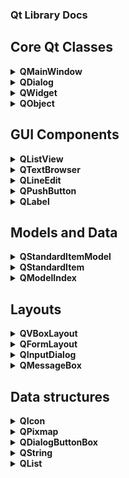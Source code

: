 ### Qt Library Docs

## Core Qt Classes

<details>
<summary><strong>QMainWindow</strong></summary>

## Overview
QMainWindow is the central widget for creating the main application window in Qt. It provides a framework for building an application's user interface with standard features like menus, toolbars, dock widgets, and a status bar[1].

### Key Features
- Central widget area
- Menu bar
- Tool bars
- Dock widgets
- Status bar

### Usage
```cpp
#include <QMainWindow>

class MyMainWindow : public QMainWindow {
    Q_OBJECT
public:
    MyMainWindow(QWidget *parent = nullptr) : QMainWindow(parent) {
        setCentralWidget(new QWidget);
        createMenus();
        createToolBars();
        createStatusBar();
    }
};
```

### Best Practices
- Set a central widget to hold the main content of your application
- Use actions to create menu items and toolbar buttons for consistency
- Implement dock widgets for modular, user-customizable interfaces

### Tips
- Use `setMenuBar()`, `addToolBar()`, and `setStatusBar()` to add respective components
- Utilize `QSettings` to save and restore window state and geometry

### Important Methods
- `setCentralWidget(QWidget *widget)`: Sets the central widget of the window
- `menuBar()`: Returns the menu bar for the main window
- `statusBar()`: Returns the status bar for the main window
- `addToolBar(QToolBar *toolbar)`: Adds a toolbar to the main window
- `addDockWidget(Qt::DockWidgetArea area, QDockWidget *dockwidget)`: Adds a dock widget to the specified area

</details>

<details>
<summary><strong>QDialog</strong></summary>

## Overview
QDialog is a window for short-term tasks and brief communication with the user. It's typically used for settings, input forms, or displaying information.

### Key Features
- Modal or modeless operation
- Built-in button layouts (OK, Cancel, etc.)
- Can be customized with any widgets

### Usage
```cpp
#include <QDialog>
#include <QVBoxLayout>
#include <QPushButton>

class MyDialog : public QDialog {
    Q_OBJECT
public:
    MyDialog(QWidget *parent = nullptr) : QDialog(parent) {
        QVBoxLayout *layout = new QVBoxLayout(this);
        QPushButton *okButton = new QPushButton("OK", this);
        layout->addWidget(okButton);
        connect(okButton, &QPushButton::clicked, this, &QDialog::accept);
    }
};

// Using the dialog
MyDialog dialog;
if (dialog.exec() == QDialog::Accepted) {
    // Handle acceptance
}
```

### Best Practices
- Use `exec()` for modal dialogs and `show()` for modeless ones
- Implement `accept()` and `reject()` slots for handling dialog closure
- Utilize `QDialogButtonBox` for standard button layouts

### Tips
- Override `sizeHint()` to suggest an initial size for your dialog
- Use `setModal(true)` to prevent interaction with other windows while the dialog is open

### Important Methods
- `exec()`: Shows the dialog as modal and returns a dialog code
- `show()`: Shows the dialog as modeless
- `accept()`: Accepts the dialog (typically emitted when OK is clicked)
- `reject()`: Rejects the dialog (typically emitted when Cancel is clicked)

</details>

<details>
<summary><strong>QWidget</strong></summary>

## Overview
QWidget is the base class of all user interface objects in Qt. It's the atom of the user interface: the basic building block for creating custom UI elements.

### Key Features
- Can contain other widgets
- Can be styled with CSS-like stylesheets
- Handles its own painting and event processing

### Usage
```cpp
#include <QWidget>
#include <QPainter>

class MyCustomWidget : public QWidget {
    Q_OBJECT
public:
    MyCustomWidget(QWidget *parent = nullptr) : QWidget(parent) {}

protected:
    void paintEvent(QPaintEvent *event) override {
        QPainter painter(this);
        painter.drawText(rect(), Qt::AlignCenter, "Hello, World!");
    }
};
```

### Best Practices
- Override `paintEvent()` for custom drawing
- Use layouts to manage child widgets
- Implement custom signals and slots for widget-specific events

### Tips
- Call `update()` to schedule a repaint of the widget
- Use `setAttribute(Qt::WA_OpaquePaintEvent)` for widgets that completely fill their paint area
- Implement `sizeHint()` and `minimumSizeHint()` for proper sizing in layouts

### Important Methods
- `setLayout(QLayout *layout)`: Sets the layout manager for the widget
- `show()`: Shows the widget and its child widgets
- `hide()`: Hides the widget and its child widgets
- `update()`: Schedules a paint event for updating the widget
- `setStyleSheet(const QString &styleSheet)`: Sets the widget's style sheet

</details>

<details>
<summary><strong>QObject</strong></summary>

## Overview
QObject is the base class for all Qt objects. It's central to Qt's meta-object system, enabling features like signals and slots, properties, and dynamic object management.

### Key Features
- Signal and slot mechanism
- Object naming and hierarchical ownership
- Meta-object information (run-time type information)
- Event handling

### Usage
```cpp
#include <QObject>

class MyClass : public QObject {
    Q_OBJECT
public:
    MyClass(QObject *parent = nullptr) : QObject(parent) {}

signals:
    void mySignal();

public slots:
    void mySlot() {
        emit mySignal();
    }
};
```

### Best Practices
- Always use the `Q_OBJECT` macro in classes derived from QObject
- Utilize parent-child relationships for automatic memory management
- Use signals and slots for loose coupling between objects

### Tips
- Use `connect()` to establish signal-slot connections
- Implement custom properties with `Q_PROPERTY` macro
- Use `qobject_cast<>()` for safe downcasting of QObject pointers

### Important Methods
- `connect()`: Connects a signal to a slot
- `disconnect()`: Disconnects a signal from a slot
- `sender()`: Returns a pointer to the object that sent the signal
- `deleteLater()`: Schedules the object for deletion
- `setProperty()` and `property()`: Set and get dynamic properties

</details>

<!--    /////////////////////////////////////////////////////////////// -->

## GUI Components

<details>
<summary><strong>QListView</strong></summary>

## Overview
QListView is a widget that provides a scrollable list of items. It's part of Qt's Model/View framework, allowing for flexible display of data.

### Key Features
- Displays items in a vertical list
- Supports selection modes (single, multiple, extended)
- Can display icons alongside text
- Customizable item delegates for advanced rendering

### Usage
```cpp
#include <QListView>
#include <QStringListModel>

QListView *listView = new QListView(this);
QStringListModel *model = new QStringListModel(this);
QStringList list = {"Item 1", "Item 2", "Item 3"};
model->setStringList(list);
listView->setModel(model);
```

### Best Practices
- Use with a model (e.g., QStringListModel, QStandardItemModel) to populate items
- Implement custom item delegates for complex item rendering
- Connect to selectionChanged signal to handle user selections

### Tips
- Use `setAlternatingRowColors(true)` for better readability
- Implement `setEditTriggers()` to control when items can be edited
- Use `setViewMode(QListView::IconMode)` for a grid-like icon view

### Important Methods
- `setModel(QAbstractItemModel *model)`: Sets the model for the view
- `selectionModel()`: Returns the current selection model
- `setItemDelegate(QAbstractItemDelegate *delegate)`: Sets a custom delegate for rendering items
- `setSelectionMode(QAbstractItemView::SelectionMode mode)`: Sets the selection behavior
- `currentIndex()`: Returns the model index of the current item

</details>

<details>
<summary><strong>QTextBrowser</strong></summary>

## Overview
QTextBrowser is a rich text viewer with hypertext navigation capabilities. It's ideal for displaying formatted text content like help documentation or simple HTML pages.

### Key Features
- Supports rich text formatting (HTML subset)
- Hyperlink navigation
- Text search functionality
- Can load local and remote content

### Usage
```cpp
#include <QTextBrowser>

QTextBrowser *browser = new QTextBrowser(this);
browser->setHtml("<h1>Welcome</h1><p>This is a <a href='#section'>link</a>.</p>");
browser->setOpenExternalLinks(true);
```

### Best Practices
- Use `setSource()` to load content from a URL or local file
- Connect to `anchorClicked()` signal to handle link navigation
- Use `setSearchPaths()` to set paths for resolving relative URLs

### Tips
- Use `setOpenExternalLinks(true)` to open external links in the system browser
- Implement `setOpenLinks(false)` and handle `anchorClicked()` for custom navigation
- Use `find()` method for text search functionality

### Important Methods
- `setHtml(const QString &text)`: Sets the content as HTML
- `setSource(const QUrl &name)`: Sets the source of the content to display
- `backward()` and `forward()`: Navigate through the history
- `zoomIn()` and `zoomOut()`: Adjust the text size
- `reload()`: Reloads the current document

</details>

<details>
<summary><strong>QLineEdit</strong></summary>

## Overview
QLineEdit is a one-line text editor. It allows the user to enter and edit a single line of plain text.

### Key Features
- Single-line text input
- Password echo mode
- Input validation and masking
- Undo/redo functionality

### Usage
```cpp
#include <QLineEdit>

QLineEdit *lineEdit = new QLineEdit(this);
lineEdit->setPlaceholderText("Enter your name");
connect(lineEdit, &QLineEdit::textChanged, this, &MyClass::onTextChanged);
```

### Best Practices
- Use `setPlaceholderText()` to provide hints to the user
- Implement input validation using `setValidator()`
- Connect to appropriate signals (`textChanged()`, `returnPressed()`, etc.) for real-time interaction

### Tips
- Use `setEchoMode(QLineEdit::Password)` for password fields
- Implement `setInputMask()` for formatted input (e.g., phone numbers)
- Use `setClearButtonEnabled(true)` to add a clear button inside the field

### Important Methods
- `text()`: Returns the current text
- `setText(const QString &)`: Sets the text
- `clear()`: Clears the content
- `setMaxLength(int)`: Sets the maximum allowed text length
- `setReadOnly(bool)`: Makes the line edit read-only

</details>

<details>
<summary><strong>QPushButton</strong></summary>

## Overview
QPushButton is a command button that can be clicked by the user to trigger an action.

### Key Features
- Can display text, icons, or both
- Supports auto-repeat for continuous clicking
- Can be set as the default button in dialogs
- Checkable state for toggle functionality

### Usage
```cpp
#include <QPushButton>

QPushButton *button = new QPushButton("Click Me", this);
button->setIcon(QIcon(":/icons/myicon.png"));
connect(button, &QPushButton::clicked, this, &MyClass::onButtonClicked);
```

### Best Practices
- Use clear, action-oriented text for button labels
- Implement keyboard shortcuts using `setShortcut()`
- Use `setDefault(true)` for the primary action in dialogs

### Tips
- Use `setCheckable(true)` for toggle buttons
- Implement `setAutoRepeat(true)` for buttons that need continuous pressing
- Use `setFlat(true)` for a more modern, borderless look

### Important Methods
- `setText(const QString &text)`: Sets the button's text
- `setIcon(const QIcon &icon)`: Sets the button's icon
- `setEnabled(bool)`: Enables or disables the button
- `click()`: Programmatically clicks the button
- `setMenu(QMenu *menu)`: Sets a menu to be shown when the button is clicked

</details>

<details>
<summary><strong>QLabel</strong></summary>

## Overview
QLabel is a widget used to display text or images. It's typically used for static content but can also support basic rich text.

### Key Features
- Can display plain text, rich text, or images
- Supports text alignment and word wrapping
- Can act as a buddy for other widgets (for accessibility)
- Supports basic interactions like opening URLs

### Usage
```cpp
#include <QLabel>

QLabel *label = new QLabel("Hello, World!", this);
label->setAlignment(Qt::AlignCenter);

// For images
QLabel *imageLabel = new QLabel(this);
imageLabel->setPixmap(QPixmap(":/images/myimage.png"));
```

### Best Practices
- Use `setBuddy()` to associate labels with input widgets
- Implement `setWordWrap(true)` for long text that should wrap
- Use `setOpenExternalLinks(true)` for clickable URLs in rich text

### Tips
- Use `setTextFormat(Qt::RichText)` to enable rich text rendering
- Implement `setTextInteractionFlags()` to control text selection and linking
- Use `setScaledContents(true)` to scale image content to fit the label size

### Important Methods
- `setText(const QString &)`: Sets the label's text
- `setPixmap(const QPixmap &)`: Sets an image to display
- `clear()`: Clears the label's content
- `setAlignment(Qt::Alignment)`: Sets the text alignment
- `setMargin(int)`: Sets the margin around the content

</details>

<!--    /////////////////////////////////////////////////////////////// -->
## Models and Data

<details>
<summary><strong>QStandardItemModel</strong></summary>

## Overview
QStandardItemModel is a generic model that can be used with Qt's Model/View architecture. It provides a flexible way to store custom hierarchical data.

### Key Features
- Stores items in a tree-like structure
- Can represent both list and tree data
- Supports sorting and filtering
- Easily extendable for custom data types

### Usage
```cpp
#include <QStandardItemModel>
#include <QStandardItem>

QStandardItemModel *model = new QStandardItemModel(this);
QStandardItem *parentItem = model->invisibleRootItem();

for (int i = 0; i < 4; ++i) {
    QStandardItem *item = new QStandardItem(QString("Item %0").arg(i));
    parentItem->appendRow(item);
    parentItem = item;
}
```

### Best Practices
- Use `setData()` and `data()` for setting and retrieving custom data
- Implement custom roles for storing different types of data per item
- Use `setHeaderData()` to set headers for views

### Tips
- Use `invisibleRootItem()` to access the top-level item
- Implement `setSortRole()` for custom sorting behavior
- Use `setItemPrototype()` to customize item creation

### Important Methods
- `setItem(int row, int column, QStandardItem *item)`: Sets an item at a specific position
- `appendRow(QStandardItem *item)`: Appends a new row with the given item
- `removeRow(int row)`: Removes a row from the model
- `clear()`: Removes all items from the model
- `itemFromIndex(const QModelIndex &index)`: Returns the item for a given model index

</details>

<details>
<summary><strong>QStandardItem</strong></summary>

## Overview
QStandardItem represents a single item in a QStandardItemModel. It can store various types of data and be used to build hierarchical structures.

### Key Features
- Can store text, icons, and custom data
- Supports parent-child relationships for tree structures
- Customizable flags (editable, checkable, etc.)
- Can be subclassed for more complex items

### Usage
```cpp
#include <QStandardItem>

QStandardItem *item = new QStandardItem("My Item");
item->setIcon(QIcon(":/icons/myicon.png"));
item->setData(QVariant(123), Qt::UserRole);
item->setCheckable(true);
item->setEditable(false);
```

### Best Practices
- Use `setData()` with custom roles to store additional information
- Implement `type()` when subclassing for custom item types
- Use `setFlags()` to control item behavior (editable, selectable, etc.)

### Tips
- Use `clone()` to create a copy of an item
- Implement `setAccessibleText()` for accessibility support
- Use `setToolTip()` to provide additional information on hover

### Important Methods
- `setText(const QString &text)`: Sets the display text of the item
- `setIcon(const QIcon &icon)`: Sets the icon for the item
- `setData(const QVariant &value, int role = Qt::UserRole + 1)`: Sets custom data for the item
- `child(int row, int column = 0)`: Returns a child item at the specified position
- `appendRow(QStandardItem *item)`: Appends a child item

</details>

<details>
<summary><strong>QModelIndex</strong></summary>

## Overview
QModelIndex is used to locate data in a data model. It acts as a temporary pointer to a specific piece of information within the model's structure.

### Key Features
- Represents the location of data in model/view architecture
- Lightweight and can be copied efficiently
- Provides row, column, and parent information
- Invalid when the referenced data is no longer available

### Usage
```cpp
#include <QModelIndex>
#include <QAbstractItemModel>

void MyClass::handleIndex(const QModelIndex &index) {
    if (index.isValid()) {
        int row = index.row();
        int column = index.column();
        QVariant data = index.data();
        QModelIndex parent = index.parent();
        // Process the data...
    }
}
```

### Best Practices
- Always check `isValid()` before using a QModelIndex
- Use `model()` to get the associated model when needed
- Don't store QModelIndex objects long-term as they may become invalid

### Tips
- Use `sibling()` to navigate between items at the same level
- Implement `internalPointer()` for custom item pointers in complex models
- Use `child()` to navigate to child items in tree models

### Important Methods
- `row()`: Returns the row of the item
- `column()`: Returns the column of the item
- `parent()`: Returns the parent index
- `data(int role = Qt::DisplayRole)`: Returns the data stored under the given role
- `model()`: Returns a pointer to the model that the index belongs to

</details>


<!--    /////////////////////////////////////////////////////////////// -->
## Layouts

<details>
<summary><strong>QVBoxLayout</strong></summary>

## Overview
QVBoxLayout is a layout that arranges its child widgets vertically in a single column. It's part of Qt's layout system, which automatically resizes and positions widgets based on their size policies and the available space.

### Key Features
- Arranges widgets from top to bottom
- Supports spacing between widgets
- Can be nested with other layouts for complex arrangements
- Automatically adjusts the size of child widgets based on their size policies

### Usage
```cpp
#include <QVBoxLayout>
#include <QPushButton>

QWidget *window = new QWidget;
QVBoxLayout *layout = new QVBoxLayout(window);

QPushButton *button1 = new QPushButton("Button 1");
QPushButton *button2 = new QPushButton("Button 2");
QPushButton *button3 = new QPushButton("Button 3");

layout->addWidget(button1);
layout->addWidget(button2);
layout->addWidget(button3);

window->show();
```

### Best Practices
- Use `addStretch()` to create space between widgets
- Nest QVBoxLayout with other layouts (e.g., QHBoxLayout) for more complex arrangements
- Set size policies on child widgets to control their resizing behavior

### Tips
- Use `setSpacing()` to adjust the spacing between widgets
- Implement `setContentsMargins()` to add margins around the layout
- Call `addLayout()` to add nested layouts

### Important Methods
- `addWidget(QWidget *widget, int stretch = 0, Qt::Alignment alignment = Qt::Alignment())`: Adds a widget to the layout
- `addLayout(QLayout *layout, int stretch = 0)`: Adds a nested layout to the layout
- `addStretch(int stretch = 1)`: Adds a stretch factor to the layout
- `setSpacing(int spacing)`: Sets the spacing between the layout's child widgets
- `setContentsMargins(int left, int top, int right, int bottom)`: Sets the margins around the layout

</details>

<details>
<summary><strong>QFormLayout</strong></summary>

## Overview
QFormLayout is a layout that arranges its child widgets in a two-column form. It's commonly used for creating forms with labeled input fields.

### Key Features
- Arranges widgets in a grid-like layout with labels and fields
- Automatically adjusts the size of labels based on their contents
- Supports spanning fields across multiple columns
- Can be used with various types of input widgets (QLineEdit, QComboBox, etc.)

### Usage
```cpp
#include <QFormLayout>
#include <QLineEdit>
#include <QLabel>

QWidget *window = new QWidget;
QFormLayout *layout = new QFormLayout(window);

QLineEdit *nameEdit = new QLineEdit;
QLineEdit *emailEdit = new QLineEdit;

layout->addRow(new QLabel("Name:"), nameEdit);
layout->addRow(new QLabel("Email:"), emailEdit);

window->show();
```

### Best Practices
- Use `addRow()` to add a label-field pair to the form
- Nest QFormLayout with other layouts for more complex arrangements
- Set size policies on child widgets to control their resizing behavior

### Tips
- Use `setFieldGrowthPolicy()` to control how fields resize
- Implement `setLabelAlignment()` to align labels within the form
- Call `addRow(QWidget *label, QWidget *field)` to add a custom label-field pair

### Important Methods
- `addRow(const QString &labelText, QWidget *field)`: Adds a row with a label and a field
- `addRow(QWidget *label, QWidget *field)`: Adds a row with a custom label and a field
- `addRow(QWidget *widget)`: Adds a row with a single widget that spans both columns
- `setFieldGrowthPolicy(FieldGrowthPolicy policy)`: Sets the field growth policy
- `setLabelAlignment(Qt::Alignment alignment)`: Sets the alignment of the labels

</details>

<details>
<summary><strong>QInputDialog</strong></summary>

## Overview
QInputDialog is a convenience dialog that allows the user to enter a single piece of information, such as a string, number, or item from a list.

### Key Features
- Provides input fields for text, numbers, and lists
- Supports validation and input masking
- Can be used as a modal or modeless dialog
- Emits signals when the user accepts or rejects the dialog

### Usage
```cpp
#include <QInputDialog>

bool ok;
QString name = QInputDialog::getText(this, "Name", "Enter your name:", QLineEdit::Normal, "", &ok);
if (ok && !name.isEmpty()) {
    // Use the entered name
}
```

### Best Practices
- Use static convenience functions for quick input dialogs
- Customize the dialog by creating an instance of QInputDialog
- Connect to `accepted()` and `rejected()` signals for handling user input

### Tips
- Use `setInputMode()` to specify the type of input (text, number, list)
- Implement `setTextValue()`, `setIntValue()`, or `setDoubleValue()` to set initial values
- Use `setComboBoxItems()` to populate a list input dialog

### Important Methods
- `getText(QWidget *parent, const QString &title, const QString &label, QLineEdit::EchoMode echo = QLineEdit::Normal, const QString &text = QString(), bool *ok = nullptr, Qt::WindowFlags flags = Qt::WindowFlags(), Qt::InputMethodHints inputMethodHints = Qt::ImhNone)`: Static convenience function to get text input
- `getInt(QWidget *parent, const QString &title, const QString &label, int value = 0, int min = -2147483647, int max = 2147483647, int step = 1, bool *ok = nullptr, Qt::WindowFlags flags = Qt::WindowFlags())`: Static convenience function to get integer input
- `getDouble(QWidget *parent, const QString &title, const QString &label, double value = 0, double min = -2147483647, double max = 2147483647, int decimals = 1, bool *ok = nullptr, Qt::WindowFlags flags = Qt::WindowFlags())`: Static convenience function to get double input
- `getItem(QWidget *parent, const QString &title, const QString &label, const QStringList &items, int current = 0, bool editable = true, bool *ok = nullptr, Qt::WindowFlags flags = Qt::WindowFlags(), Qt::InputMethodHints inputMethodHints = Qt::ImhNone)`: Static convenience function to get an item from a list

</details>

<details>
<summary><strong>QMessageBox</strong></summary>

## Overview
QMessageBox is a dialog for displaying messages, getting user feedback, and displaying critical errors or warnings.

### Key Features
- Provides predefined message boxes (information, warning, critical, question)
- Supports custom buttons and button roles
- Can display rich text and HTML content
- Emits signals when the user interacts with the dialog

### Usage
```cpp
#include <QMessageBox>

QMessageBox::information(this, "Information", "This is an information message.");

int result = QMessageBox::question(this, "Question", "Do you want to continue?", QMessageBox::Yes | QMessageBox::No);
if (result == QMessageBox::Yes) {
    // User answered yes
}
```

### Best Practices
- Use static convenience functions for quick message boxes
- Customize the dialog by creating an instance of QMessageBox
- Connect to `buttonClicked()` signal to handle user interaction

### Tips
- Use `setInformativeText()` to provide additional details
- Implement `setDetailedText()` to show more advanced information
- Use `setIcon()` to set a custom icon for the message box

### Important Methods
- `information(QWidget *parent, const QString &title, const QString &text, StandardButtons buttons = Ok, StandardButton defaultButton = NoButton)`: Static convenience function to show an information message box
- `warning(QWidget *parent, const QString &title, const QString &text, StandardButtons buttons = Ok, StandardButton defaultButton = NoButton)`: Static convenience function to show a warning message box
- `critical(QWidget *parent, const QString &title, const QString &text, StandardButtons buttons = Ok, StandardButton defaultButton = NoButton)`: Static convenience function to show a critical error message box
- `question(QWidget *parent, const QString &title, const QString &text, StandardButtons buttons = StandardButtons(Yes | No), StandardButton defaultButton = NoButton)`: Static convenience function to show a question message box
- `setStandardButtons(StandardButtons buttons)`: Sets the buttons to display in the message box

</details>

<!--    /////////////////////////////////////////////////////////////// -->
## Data structures

<details>
<summary><strong>QIcon</strong></summary>

## Overview
QIcon represents a graphical icon that can be used in various parts of a Qt application, such as buttons, menu items, or window titles.

### Key Features
- Supports different sizes and modes (normal, active, disabled, selected)
- Can load icons from various sources (files, resources, themes)
- Automatically scales icons to fit the desired size
- Provides fallback mechanisms for missing icon sizes

### Usage
```cpp
#include <QIcon>

QIcon icon(":/icons/myicon.png");
QPushButton *button = new QPushButton(icon, "My Button");
```

### Best Practices
- Use `addFile()` to add different sizes of the same icon
- Implement `setThemeName()` and `setThemeSearchPaths()` for themed icons
- Use `actualSize()` to get the appropriate icon size for a given widget

### Tips
- Call `pixmap()` to get a QPixmap representation of the icon
- Use `cacheKey()` to get a unique identifier for the icon
- Implement `setIsMask()` to specify if the icon is a mask

### Important Methods
- `addFile(const QString &fileName, const QSize &size = QSize(), Mode mode = Normal, State state = Off)`: Adds an icon to the pixmap collection
- `pixmap(const QSize &size, Mode mode = Normal, State state = Off)`: Returns a QPixmap representation of the icon
- `actualSize(const QSize &size, Mode mode = Normal, State state = Off)`: Returns the actual size of the icon for the given size, mode, and state
- `cacheKey()`: Returns a unique key identifying the icon

</details>

<details>
<summary><strong>QPixmap</strong></summary>

## Overview
QPixmap is an off-screen image representation that is optimized for drawing. It is commonly used for loading and displaying images in Qt applications.

### Key Features
- Supports various image formats (PNG, JPEG, BMP, etc.)
- Can be created from files, resources, or raw data
- Provides methods for drawing, scaling, and transforming images
- Optimized for fast rendering on the screen

### Usage
```cpp
#include <QPixmap>

QPixmap pixmap(":/images/myimage.png");
QLabel *label = new QLabel;
label->setPixmap(pixmap);
```

### Best Practices
- Use `load()` or `loadFromData()` to load images from files or memory
- Implement `scaled()` to resize the pixmap while maintaining aspect ratio
- Use `copy()` to create a copy of a portion of the pixmap

### Tips
- Call `save()` to save the pixmap to a file
- Use `isNull()` to check if the pixmap is empty
- Implement `toImage()` to convert the pixmap to a QImage

### Important Methods
- `load(const QString &fileName, const char *format = nullptr, Qt::ImageConversionFlags flags = Qt::AutoColor)`: Loads an image from a file
- `loadFromData(const uchar *buf, uint len, const char *format = nullptr, Qt::ImageConversionFlags flags = Qt::AutoColor)`: Loads an image from raw data
- `scaled(const QSize &size, Qt::AspectRatioMode aspectRatioMode = Qt::IgnoreAspectRatio, Qt::TransformationMode transformMode = Qt::FastTransformation)`: Returns a scaled copy of the pixmap
- `save(const QString &fileName, const char *format = nullptr, int quality = -1)`: Saves the pixmap to a file
- `toImage()`: Converts the pixmap to a QImage

</details>

<details>
<summary><strong>QDialogButtonBox</strong></summary>

## Overview
QDialogButtonBox is a widget that groups buttons in a dialog following the platform's style guidelines. It provides a convenient way to add standard buttons (OK, Cancel, Apply) to dialogs.

### Key Features
- Automatically arranges buttons based on the platform's layout
- Supports predefined button roles (accept, reject, apply, etc.)
- Can be used with custom buttons or standard buttons
- Provides signals for handling button clicks

### Usage
```cpp
#include <QDialogButtonBox>

QDialogButtonBox *buttonBox = new QDialogButtonBox(QDialogButtonBox::Ok | QDialogButtonBox::Cancel);
connect(buttonBox, &QDialogButtonBox::accepted, this, &MyDialog::accept);
connect(buttonBox, &QDialogButtonBox::rejected, this, &MyDialog::reject);
```

### Best Practices
- Use `addButton()` to add custom buttons to the button box
- Implement `setStandardButtons()` to add predefined buttons
- Connect to `accepted()` and `rejected()` signals for handling button clicks

### Tips
- Call `clear()` to remove all buttons from the button box
- Use `button()` to get a pointer to a specific button
- Implement `setOrientation()` to change the layout direction of the buttons

### Important Methods
- `addButton(QAbstractButton *button, ButtonRole role)`: Adds a custom button to the button box
- `addButton(StandardButton button)`: Adds a predefined standard button to the button box
- `setStandardButtons(StandardButtons buttons)`: Sets the standard buttons to display in the button box
- `button(StandardButton which)`: Returns a pointer to a specific standard button
- `accepted()`: Signal emitted when an accepted button is clicked
- `rejected()`: Signal emitted when a rejected button is clicked

</details>

<details>
<summary><strong>QString</strong></summary>

## Overview
QString is Qt's own string class, designed for easy text manipulation. It provides a wide range of methods for working with strings and supports Unicode characters.

### Key Features
- Provides a rich set of methods for string manipulation
- Supports Unicode characters and encodings
- Optimized for performance and memory usage
- Integrates well with Qt's signals and slots mechanism

### Usage
```cpp
#include <QString>

QString name = "John Doe";
QString uppercaseName = name.toUpper();
QString reversedName = name.reversed();
```

### Best Practices
- Use `arg()` for string interpolation
- Implement `split()` and `join()` for working with string lists
- Use `contains()` and `indexOf()` for searching within strings

### Tips
- Call `isEmpty()` to check if a string is empty
- Use `isNull()` to check if a string is null (uninitialized)
- Implement `toLatin1()`, `toUtf8()`, or `toLocal8Bit()` to convert to a C-style string

### Important Methods
- `length()`: Returns the length of the string
- `isEmpty()`: Returns true if the string is empty
- `isNull()`: Returns true if the string is null (uninitialized)
- `append(const QString &str)`: Appends a string to the end of the string
- `prepend(const QString &str)`: Prepends a string to the beginning of the string
- `insert(int position, const QString &str)`: Inserts a string at the specified position
- `replace(const QString &before, const QString &after)`: Replaces a substring with another string
- `toLower()`: Returns a lowercase copy of the string
- `toUpper()`: Returns an uppercase copy of the string
- `trimmed()`: Returns a copy of the string with leading and trailing whitespace removed

</details>

<details>
<summary><strong>QList</strong></summary>

## Overview
QList is a template class that provides a list data structure. It stores a collection of items and supports various operations for adding, removing, and accessing elements.

### Key Features
- Stores a collection of items of a specific type
- Provides methods for adding, inserting, and removing elements
- Supports random access to elements using indexes
- Optimized for performance and memory usage

### Usage
```cpp
#include <QList>

QList<int> numbers;
numbers.append(1);
numbers.append(2);
numbers.append(3);
int firstNumber = numbers.first();
int lastNumber = numbers.last();
```

### Best Practices
- Use `at()` or `operator[]` for safe random access to elements
- Implement `contains()` to check if a list contains a specific item
- Use `indexOf()` and `lastIndexOf()` to find the index of an item

### Tips
- Call `isEmpty()` to check if a list is empty
- Use `size()` or `count()` to get the number of elements in the list
- Implement `clear()` to remove all elements from the list

### Important Methods
- `append(const T &value)`: Appends an item to the end of the list
- `prepend(const T &value)`: Prepends an item to the beginning of the list
- `insert(int i, const T &value)`: Inserts an item at the specified index
- `removeAt(int i)`: Removes the item at the specified index
- `removeOne(const T &value)`: Removes the first occurrence of the specified item
- `at(int i)`: Returns a reference to the item at the specified index
- `first()`: Returns a reference to the first item in the list
- `last()`: Returns a reference to the last item in the list
- `contains(const T &value)`: Returns true if the list contains the specified item
- `indexOf(const T &value, int from = 0)`: Returns the index of the first occurrence of the specified item
- `lastIndexOf(const T &value, int from = -1)`: Returns the index of the last occurrence of the specified item

</details>


<!--    /////////////////////////////////////////////////////////////// -->



<!--    /////////////////////////////////////////////////////////////// -->



<!--    /////////////////////////////////////////////////////////////// -->



<!--    /////////////////////////////////////////////////////////////// -->
